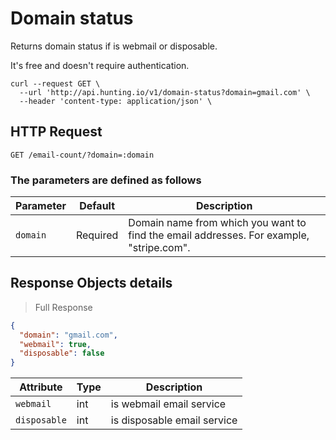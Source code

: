 # Domain status

Returns domain status if is webmail or disposable.

It's free and doesn't require authentication.

```shell
curl --request GET \
  --url 'http://api.hunting.io/v1/domain-status?domain=gmail.com' \
  --header 'content-type: application/json' \
```

## HTTP Request

`GET /email-count/?domain=:domain`

### The parameters are defined as follows

| Parameter | Default  | Description                                                                             |
| --------- | -------- | --------------------------------------------------------------------------------------- |
| `domain`  | Required | Domain name from which you want to find the email addresses. For example, "stripe.com". |

## Response  Objects details

> Full Response

```json
{
  "domain": "gmail.com",
  "webmail": true,
  "disposable": false
}
```

| Attribute    | Type | Description                 |
| ------------ | ---- | --------------------------- |
| `webmail`    | int  | is webmail email service    |
| `disposable` | int  | is disposable email service |
